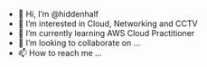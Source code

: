 - 👋 Hi, I’m @hiddenhalf
- 👀 I’m interested in Cloud, Networking and CCTV
- 🌱 I’m currently learning AWS Cloud Practitioner
- 💞️ I’m looking to collaborate on ...
- 📫 How to reach me ...

<!---
hiddenhalf/hiddenhalf is a ✨ special ✨ repository because its `README.md` (this file) appears on your GitHub profile.
You can click the Preview link to take a look at your changes.
--->
